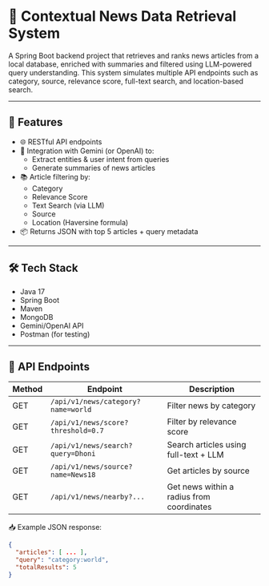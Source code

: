 # 📰 Contextual News Data Retrieval System

A Spring Boot backend project that retrieves and ranks news articles from a local database, enriched with summaries and filtered using LLM-powered query understanding. This system simulates multiple API endpoints such as category, source, relevance score, full-text search, and location-based search.

---

## 🚀 Features

- 🌐 RESTful API endpoints
- 🧠 Integration with Gemini (or OpenAI) to:
  - Extract entities & user intent from queries
  - Generate summaries of news articles
- 📚 Article filtering by:
  - Category
  - Relevance Score
  - Text Search (via LLM)
  - Source
  - Location (Haversine formula)
- 📦 Returns JSON with top 5 articles + query metadata

---

## 🛠️ Tech Stack

- Java 17
- Spring Boot
- Maven
- MongoDB
- Gemini/OpenAI API
- Postman (for testing)

---

## 📡 API Endpoints

| Method | Endpoint                            | Description                                 |
|--------|-------------------------------------|---------------------------------------------|
| GET    | `/api/v1/news/category?name=world`  | Filter news by category                     |
| GET    | `/api/v1/news/score?threshold=0.7`  | Filter by relevance score                   |
| GET    | `/api/v1/news/search?query=Dhoni`   | Search articles using full-text + LLM       |
| GET    | `/api/v1/news/source?name=News18`   | Get articles by source                      |
| GET    | `/api/v1/news/nearby?...`           | Get news within a radius from coordinates   |

📥 Example JSON response:
```json
{
  "articles": [ ... ],
  "query": "category:world",
  "totalResults": 5
}
